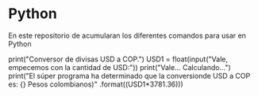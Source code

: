 # Python
En este repositorio de acumularan los diferentes comandos para usar en Python

print("Conversor de divisas USD a COP.")
USD1 = float(input("Vale, empecemos con la cantidad de USD:"))
print("Vale... Calculando...")
print("El súper programa ha determinado que la conversionde USD a COP es: {} Pesos colombianos)"
      .format((USD1*3781.36)))
